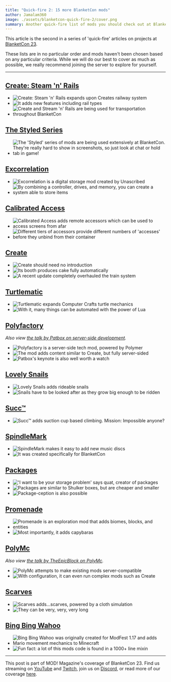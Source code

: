 ```yaml
---
title: "Quick-fire 2: 15 more BlanketCon mods"
author: Jamalam360
image: ./assets/blanketcon-quick-fire-2/cover.png
summary: Another quick-fire list of mods you should check out at BlanketCon 23.
---
```


This article is the second in a series of 'quick-fire' articles on projects at [BlanketCon 23](https://blanketcon.modfest.net).

These lists are in no particular order and mods haven't been chosen based on any particular criteria. While we will do our best to cover as much as possible, we really recommend joining the server to explore for yourself.

---

## [Create: Steam 'n' Rails](https://modrinth.com/mod/create-steam-n-rails)

- ![Create: Steam 'n' Rails expands upon Creates railway system](./assets/blanketcon-quick-fire-2/snr-1.png)
- ![It adds new features including rail types](./assets/blanketcon-quick-fire-2/snr-5.png)
- ![Create and Stream 'n' Rails are being used for transportation throughout BlanketCon](./assets/blanketcon-quick-fire-2/snr-6.png)

## [The Styled Series](https://modrinth.com/user/Patbox)

- ![The 'Styled' series of mods are being used extensively at BlanketCon. They're really hard to show in screenshots, so just look at chat or hold tab in game!](./assets/blanketcon-quick-fire-2/styled-1.png)

## [Excorrelation](https://modrinth.com/mod/excorrelation)

- ![Excorrelation is a digital storage mod created by Unascribed](./assets/blanketcon-quick-fire-2/exco-1.png)
- ![By combining a controller, drives, and memory, you can create a system able to store items](./assets/blanketcon-quick-fire-2/exco-4.png)

## [Calibrated Access](https://modrinth.com/mod/calibrated)

- ![Calibrated Access adds remote accessors which can be used to access screens from afar](./assets/blanketcon-quick-fire-2/calibrated-access-1.png)
- ![Different tiers of accessors provide different numbers of 'accesses' before they unbind from their container](./assets/blanketcon-quick-fire-2/calibrated-access-3.png)

## [Create](https://modrinth.com/mod/create-fabric)

- ![Create should need no introduction](./assets/blanketcon-quick-fire-2/create-1.png)
- ![Its booth produces cake fully automatically](./assets/blanketcon-quick-fire-2/create-2.png)
- ![A recent update completely overhauled the train system](./assets/blanketcon-quick-fire-2/create-4.png)

## [Turtlematic](https://modrinth.com/mod/turtlematic)

- ![Turtlematic expands Computer Crafts turtle mechanics](./assets/blanketcon-quick-fire-2/turtlematic-1.png)
- ![With it, many things can be automated with the power of Lua](./assets/blanketcon-quick-fire-2/turtlematic-2.png)

## [Polyfactory](https://github.com/Patbox/Polyfactory)

_Also view [the talk by Patbox on server-side development](https://www.youtube.com/live/QlEQXeUfstI)._

- ![Polyfactory is a server-side tech mod, powered by Polymer](./assets/blanketcon-quick-fire-2/polyfactory-1.png)
- ![The mod adds content similar to Create, but fully server-sided](./assets/blanketcon-quick-fire-2/polyfactory-3.png)
- ![Patbox's keynote is also well worth a watch](./assets/blanketcon-quick-fire-2/polyfactory-4.png)

## [Lovely Snails](https://modrinth.com/mod/lovely_snails)

- ![Lovely Snails adds rideable snails](./assets/blanketcon-quick-fire-2/snails-1.png)
- ![Snails have to be looked after as they grow big enough to be ridden](./assets/blanketcon-quick-fire-2/snails-4.png)

## [Succ™](https://modrinth.com/mod/succ)

- ![Succ™ adds suction cup based climbing. Mission: Impossible anyone?](https://cdn.modrinth.com/data/L7Du7ajc/images/37643d7446b3613cbc9b84e46bbe9481846dbecc.png)

## [SpindleMark](https://modrinth.com/mod/spindlemark)

- ![SpindleMark makes it easy to add new music discs](./assets/blanketcon-quick-fire-2/spindlemark-1.png)
- ![It was created specifically for BlanketCon](./assets/blanketcon-quick-fire-2/spindlemark-2.png)

## [Packages](https://modrinth.com/mod/packages)

- !['I want to be your storage problem' says quat, creator of packages](./assets/blanketcon-quick-fire-2/packages-1.png)
- ![Packages are similar to Shulker boxes, but are cheaper and smaller](./assets/blanketcon-quick-fire-2/packages-2.png)
- ![Package-ception is also possible](./assets/blanketcon-quick-fire-2/packages-4.png)

## [Promenade](https://modrinth.com/mod/promenade)

- ![Promenade is an exploration mod that adds biomes, blocks, and entities](./assets/blanketcon-quick-fire-2/promenade-2.png)
- ![Most importantly, it adds capybaras](./assets/blanketcon-quick-fire-2/promenade-1.png)

## [PolyMc](https://github.com/TheEpicBlock/PolyMc)

_Also view [the talk by TheEpicBlock on PolyMc](https://www.youtube.com/live/GbnH6mme5-4)._

- ![PolyMc attempts to make existing mods server-compatible](./assets/blanketcon-quick-fire-2/polymc-1.png)
- ![With configuration, it can even run complex mods such as Create](./assets/blanketcon-quick-fire-2/polymc-3.png)

## [Scarves](https://modrinth.com/mod/scarves)

- ![Scarves adds...scarves, powered by a cloth simulation](./assets/blanketcon-quick-fire-2/scarves-1.png)
- ![They can be very, very, very long](https://cdn.modrinth.com/data/vhY4Cys8/images/b4a26d08fe379bfa9340499094c670ccd3c85776.png)

## [Bing Bing Wahoo](https://modrinth.com/mod/wahoo)

- ![Bing Bing Wahoo was originally created for ModFest 1.17 and adds Mario movement mechanics to Minecraft](./assets/blanketcon-quick-fire-2/bingbing-2.png)
- ![Fun fact: a lot of this mods code is found in a 1000+ line mixin](./assets/blanketcon-quick-fire-2/bingbing-3.png)

---

This post is part of MOD! Magazine's coverage of BlanketCon 23. Find us streaming on [YouTube](https://www.youtube.com/channel/UCYglRn3xc7uLOUfzWH2-QWQ) and [Twitch](https://www.twitch.tv/modmagazinemc/), join us on [Discord](https://modmagazine.net/discord), or read more of our coverage [here](https://modmagazine.net/issues).
